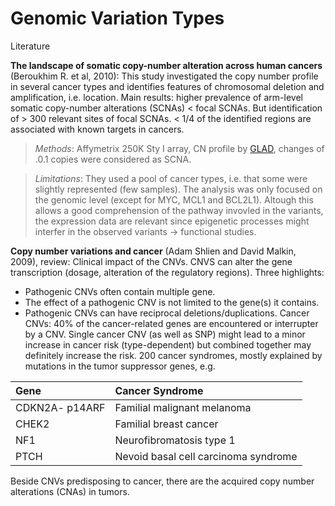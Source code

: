 # Genomic Variation Types 
Literature 


**The landscape of somatic copy-number alteration across human cancers** (Beroukhim R. et al, 2010):
This study investigated the copy number profile in several cancer types and identifies features of chromosomal deletion and amplification, i.e. location. Main results: higher prevalence of arm-level somatic copy-number alterations (SCNAs) < focal SCNAs. But identification of > 300 relevant sites of focal SCNAs. < 1/4 of the identified regions are associated with known targets in cancers. 

> _Methods_: Affymetrix 250K Sty I array, CN profile by [GLAD](https://www.bioconductor.org/packages/release/bioc/vignettes/GLAD/inst/doc/GLAD.pdf), changes of .0.1 copies were considered as SCNA. 

> _Limitations_: They used a pool of cancer types, i.e. that some were slightly represented (few samples). The analysis was only focused on the genomic level (except for MYC, MCL1 and BCL2L1). Altough this allows a good comprehension of the pathway invovled in the variants, the expression data are relevant since epigenetic processes might interfer in the observed variants -> functional studies. 


**Copy number variations and cancer** (Adam Shlien and David Malkin, 2009), review:
Clinical impact of the CNVs. CNVS can alter the gene transcription (dosage, alteration of the regulatory regions). Three highlights: 
* Pathogenic CNVs often contain multiple gene.
* The effect of a pathogenic CNV is not limited to the gene(s) it contains.
* Pathogenic CNVs can have reciprocal deletions/duplications.
Cancer CNVs: 40% of the cancer-related genes are encountered or interrupter by a CNV. Single cancer CNV (as well as SNP) might lead to a minor increase in cancer risk (type-dependent) but combined together may definitely increase the risk. 200 cancer syndromes, mostly explained by mutations in the tumor suppressor genes, e.g. 

| Gene       | Cancer Syndrome |
:------------|:----------------
CDKN2A- p14ARF | Familial malignant melanoma 
CHEK2 | Familial breast cancer 
NF1 | Neurofibromatosis type 1
PTCH | Nevoid basal cell carcinoma syndrome 

Beside CNVs predisposing to cancer, there are the acquired copy number alterations (CNAs) in tumors. 

